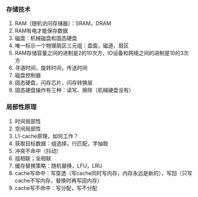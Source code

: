 ### 存储技术

1. RAM（随机访问存储器）：SRAM，DRAM
2. RAM有电才能保存数据
3. 磁盘：机械磁盘和固态硬盘
3. 唯一标示一个物理扇区三元组：盘面，磁道，扇区
4. RAM存储容量之间的进制是2的10次方，IO设备和网络之间的进制是10的3次方
5. 寻道时间，旋转时间，传送时间
6. 磁盘控制器
7. 固态硬盘，闪存芯片，闪存转换层
8. 固态硬盘操作有三种：读写、擦除（机械硬盘没有）           

### 局部性原理

1. 时间局部性
2. 空间局部性
3. L1-cache原理，如何工作？
4. 获取目标数据：组选择，行匹配，字抽取
5. 冲突不命中（抖动）
6. 组相联；全相联
7. 缓存替换策略：随机替换，LFU，LRU
8. cache写命中：写穿透（写cache同时写内存，内存永远是新的），写回（只写cache不写内存，替换时再写回内存）
9. cache写不命中：写分配，写不分配
